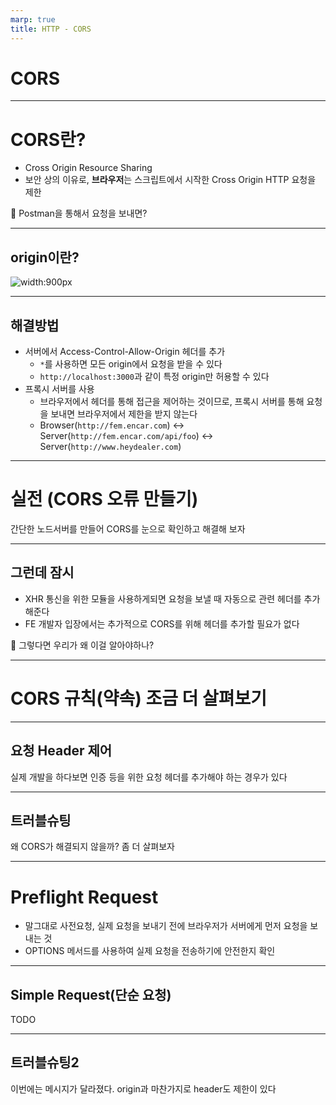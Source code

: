 ```yaml
---
marp: true
title: HTTP - CORS
---
```


# CORS

---

# CORS란?

- Cross Origin Resource Sharing
- 보안 상의 이유로, **브라우저**는 스크립트에서 시작한 Cross Origin HTTP 요청을 제한


🤔 Postman을 통해서 요청을 보내면?

---

## origin이란?

![width:900px](https://blog.kakaocdn.net/dn/bUkGz3/btrrDc1fc2i/3c2iituuPHnrjdY2tkM03k/img.png)

---

## 해결방법

- 서버에서 Access-Control-Allow-Origin 헤더를 추가
  - `*`를 사용하면 모든 origin에서 요청을 받을 수 있다
  - `http://localhost:3000`과 같이 특정 origin만 허용할 수 있다
- 프록시 서버를 사용
  - 브라우저에서 헤더를 통해 접근을 제어하는 것이므로, 프록시 서버를 통해 요청을 보내면 브라우저에서 제한을 받지 않는다
  - Browser(`http://fem.encar.com`) ↔️ Server(`http://fem.encar.com/api/foo`) ↔️ Server(`http://www.heydealer.com`)

---

# 실전 (CORS 오류 만들기)

간단한 노드서버를 만들어 CORS를 눈으로 확인하고 해결해 보자

---

## 그런데 잠시

- XHR 통신을 위한 모듈을 사용하게되면 요청을 보낼 때 자동으로 관련 헤더를 추가해준다
- FE 개발자 입장에서는 추가적으로 CORS를 위해 헤더를 추가할 필요가 없다

🤔 그렇다면 우리가 왜 이걸 알아야하나?

---

# CORS 규칙(약속) 조금 더 살펴보기

---

## 요청 Header 제어

실제 개발을 하다보면 인증 등을 위한 요청 헤더를 추가해야 하는 경우가 있다

---

## 트러블슈팅

왜 CORS가 해결되지 않을까? 좀 더 살펴보자

---

# Preflight Request

- 말그대로 사전요청, 실제 요청을 보내기 전에 브라우저가 서버에게 먼저 요청을 보내는 것
- OPTIONS 메서드를 사용하여 실제 요청을 전송하기에 안전한지 확인

---

## Simple Request(단순 요청)

TODO

---

## 트러블슈팅2

이번에는 메시지가 달라졌다. origin과 마찬가지로 header도 제한이 있다
